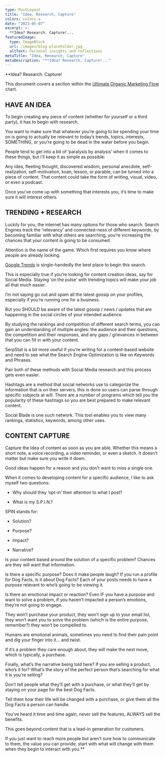 ```yaml
---
type: PostLayout
title: "Idea, Research, Capture"
colors: colors-a
date: "2023-05-07"
excerpt: >-
  **Idea? Research. Capture!...
featuredImage:
  type: ImageBlock
  url: /images/blog-placeholder.jpg
  altText: Personal insights and reflections
metaTitle: "Idea, Research, Capture"
metaDescription: "**Idea? Research. Capture!..."
---
```

**Idea? Research. Capture!

This document covers a section within the [Ultimate Organic Marketing Flow](https://www.facebook.com/groups/virtualvisionaries/permalink/717899405673520/) chart.

## HAVE AN IDEA

To begin creating any piece of content (whether for yourself or a third party), it has to begin with research.

You want to make sure that whatever you’re going to be spending your time on is going to actually be relevant to today’s trends, topics, interests, SOMETHING, or you’re going to be dead in the water before you begin.

People tend to get into a bit of ‘paralysis by analysis’ when it comes to these things, but i’ll keep it as simple as possible:

Any idea, fleeting thought, discovered wisdom, personal anecdote, self-realization, self-motivation, koan, lesson, or parable, can be turned into a piece of content. That content could take the form of writing, visual, video, or even a podcast.

Once you’ve come up with something that interests you, it’s time to make sure it will interest others.

## TRENDING + RESEARCH

Luckily for you, the internet has many options for those who search. Search Engines track the ‘relevancy’ and connected-ness of different keywords, by becoming familiar with what others are searching, you’re increasing the chances that your content is going to be consumed.

Attention is the name of the game. Which first requires you know where people are already looking.

[Google Trends](https://l.facebook.com/l.php?u=http%3A%2F%2Ftrends.google.com%2F%3Ffbclid%3DIwAR16IBHU9Swl2Q6myxqMi7KFSPTHNE79mjbMKo5G7N-PzUIiDH5yLM3eKZ4&h=AT0vJLXp23ytlFuWjhIQqc9muRJirslnENuU_TMrDXA0e9FfR-mHxRzNZseQkFlYpKxGiaYgcwUfyovpQSq1gCUzln9eyK63vSsf2N0qpc15oG5aAkY7SJQZq62D2rSn-gVBxjVaAepaBCwxsLvq7Q) is single-handedly the best place to begin this search.

This is especially true if you’re looking for content creation ideas, say for Social Media. Staying ‘on the pulse’ with trending topics will make your job all that much easier.

I’m not saying go out and spam all the latest gossip on your profiles, especially if you’re running one for a business.

But you SHOULD be aware of the latest gossip / news / updates that are happening in the social circles of your intended audience.

By studying the rankings and competition of different search terms, you can gain an understanding of multiple angles: the audience and their questions, the competition and their responses, and any gaps / grievances in between that you can fill in with your content.

SerpStat is a bit more useful if you’re writing for a content-based website and need to see what the Search Engine Optimization is like on Keywords and Phrases.

Pair both of these methods with Social Media research and this process gets even easier.

Hashtags are a method that social networks use to categorize the information that is on their servers, this is done so users can parse through specific subjects at will. There are a number of programs which tell you the popularity of these hashtags so you are best prepared to make relevant content.

Social Blade is one such network. This tool enables you to view many rankings, statistics, keywords, among other uses.

## CONTENT CAPTURE

Capture the Idea of content as soon as you are able. Whether this means a short note, a voice recording, a video reminder, or even a sketch. It doesn’t matter but make sure you write it down.

Good ideas happen for a reason and you don’t want to miss a single one.

When it comes to developing content for a specific audience, I like to ask myself two questions:

-   Why should they ‘opt-in’ their attention to what I post?

-   What is my S.P.I.N.?


SPIN stands for:

-   Solution?

-   Purpose?

-   Impact?

-   Narrative?


Is your content based around the solution of a specific problem? Chances are they will want that information.

Is there a specific purpose? Does it make people laugh? If you run a profile for Dog Facts, is it about Dog Facts? Each of your posts needs to have a purpose relevant to who’s going to be viewing it.

Is there an emotional impact or reaction? Even IF you have a purpose and want to solve a problem, if you haven’t impacted a person’s emotions, they’re not going to engage.

They won’t purchase your product, they won’t sign up to your email list, they won’t want you to solve the problem (which is the entire purpose, remember?) they won’t be compelled to.

Humans are emotional animals, sometimes you need to find their pain point and dig your finger into it... and twist.

If it’s a problem they care enough about, they will make the next move, which is typically, a purchase.

Finally, what’s the narrative being told here? If you are selling a product, who’s it for? What’s the story of the perfect person that’s searching for what it is you’re selling?

Don’t tell people what they’ll get with a purchase, or what they’ll get by staying on your page for the best Dog Facts.

Tell them how their life will be changed with a purchase, or give them all the Dog Facts a person can handle.

You’ve heard it time and time again, never sell the features, ALWAYS sell the benefits.

This goes beyond content that is a lead-in generation for customers.

If you just want to reach more people but aren’t sure how to communicate to them, the value you can provide, start with what will change with them when they begin to interact with you.**